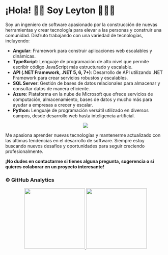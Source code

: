 # ¡Hola! 👋🏾 Soy Leyton 👩🏾‍💻

Soy un ingeniero de software apasionado por la construcción de nuevas herramientas y crear tecnología para elevar a las personas y construir una comunidad. Disfruto trabajando con una variedad de tecnologías, incluyendo:

- **Angular**: Framework para construir aplicaciones web escalables y dinámicas.
- **TypeScript**: Lenguaje de programación de alto nivel que permite escribir código JavaScript más estructurado y escalable.
- **API (.NET Framework, .NET 5, 6, 7+)**: Desarrollo de API utilizando .NET Framework para crear servicios robustos y escalables.
- **SQL Server**: Gestión de bases de datos relacionales para almacenar y consultar datos de manera eficiente.
- **Azure**: Plataforma en la nube de Microsoft que ofrece servicios de computación, almacenamiento, bases de datos y mucho más para ayudar a empresas a crecer y escalar.
- **Python:** Lenguaje de programación versátil utilizado en diversos campos, desde desarrollo web hasta inteligencia artificial.

<p align="center">
  <a href="https://github.com/notyel">
    <img src="https://skillicons.dev/icons?i=cs,dotnet,visualstudio,azure,git,ts,html,css,js,angular,bootstrap,vscode,express,cpp,docker,sqlite,postgres,bash,firebase,reactivex,redis,github,windows,linux,mint,ubuntu,md,npm,materialui,nginx,mysql,nodejs,postman,py,kubernetes,gmail,arduino,ps,stackoverflow,discord,twitter,wordpress&perline=14&theme=light" />
  </a>
</p>

Me apasiona aprender nuevas tecnologías y mantenerme actualizado con las últimas tendencias en el desarrollo de software. Siempre estoy buscando nuevos desafíos y oportunidades para seguir creciendo profesionalmente.

**¡No dudes en contactarme si tienes alguna pregunta, sugerencia o si quieres colaborar en un proyecto interesante!**



### ⚙️ GitHub Analytics

<p align="center">
 <a href="https://github.com/notyel">
  <picture>
    <source
      srcset="https://github-readme-stats-eight-theta.vercel.app/api?username=notyel&show_icons=true&theme=dark&include_all_commits=true&count_private=true"
      media="(prefers-color-scheme: dark)"
    />
    <source
      srcset="https://github-readme-stats-eight-theta.vercel.app/api?username=notyel&show_icons=true&theme=algolia&include_all_commits=true&count_private=true"
      media="(prefers-color-scheme: light), (prefers-color-scheme: no-preference)"
    />
    <img height="190em" src="https://github-readme-stats-eight-theta.vercel.app/api?username=notyel&show_icons=true&theme=algolia&include_all_commits=true&count_private=true"/>
  </picture>
  
  <picture>
    <source
      srcset="https://github-readme-stats.vercel.app/api/top-langs/?username=notyel&show_icons=true&theme=dark&layout=compact&langs_count=8&include_all_commits=true&count_private=true"
      media="(prefers-color-scheme: dark)"
    />
    <source
      srcset="https://github-readme-stats.vercel.app/api/top-langs/?username=notyel&show_icons=true&layout=compact&langs_count=8&include_all_commits=true&count_private=true"
      media="(prefers-color-scheme: light), (prefers-color-scheme: no-preference)"
    />
    <img height="190em" src="https://github-readme-stats-eight-theta.vercel.app/api/top-langs/?username=notyel&layout=compact&langs_count=8&theme=algolia&include_all_commits=true&count_private=true"/>
  </picture>
 </a>
</p>



